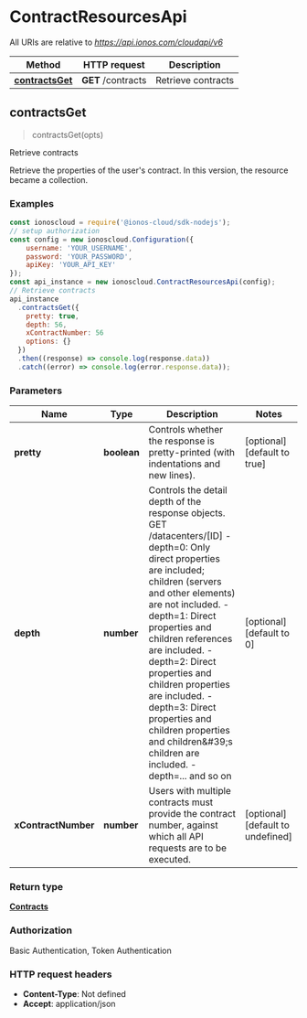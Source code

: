 # ContractResourcesApi

All URIs are relative to *https://api.ionos.com/cloudapi/v6*

| Method | HTTP request | Description |
| ------ | ------------ | ----------- |
| [**contractsGet**](ContractResourcesApi.md#contractsget) | **GET** /contracts | Retrieve contracts |


## contractsGet

> <Contracts> contractsGet(opts)

Retrieve contracts

Retrieve the properties of the user\'s contract. In this version, the resource became a collection.

### Examples

```javascript
const ionoscloud = require('@ionos-cloud/sdk-nodejs');
// setup authorization
const config = new ionoscloud.Configuration({
    username: 'YOUR_USERNAME',
    password: 'YOUR_PASSWORD',
    apiKey: 'YOUR_API_KEY'
});
const api_instance = new ionoscloud.ContractResourcesApi(config);
// Retrieve contracts
api_instance
  .contractsGet({
    pretty: true,
    depth: 56,
    xContractNumber: 56
    options: {}
  })
  .then((response) => console.log(response.data))
  .catch((error) => console.log(error.response.data));
```

### Parameters

| Name | Type | Description | Notes |
| ---- | ---- | ----------- | ----- |
| **pretty** | **boolean** | Controls whether the response is pretty-printed (with indentations and new lines). | [optional][default to true] |
| **depth** | **number** | Controls the detail depth of the response objects.  GET /datacenters/[ID]  - depth&#x3D;0: Only direct properties are included; children (servers and other elements) are not included.  - depth&#x3D;1: Direct properties and children references are included.  - depth&#x3D;2: Direct properties and children properties are included.  - depth&#x3D;3: Direct properties and children properties and children\&#39;s children are included.  - depth&#x3D;... and so on | [optional][default to 0] |
| **xContractNumber** | **number** | Users with multiple contracts must provide the contract number, against which all API requests are to be executed. | [optional][default to undefined] |

### Return type

[**Contracts**](../models/Contracts.md)

### Authorization

Basic Authentication, Token Authentication

### HTTP request headers

- **Content-Type**: Not defined
- **Accept**: application/json

